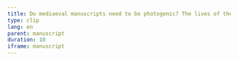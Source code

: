 ```yaml
---
title: Do mediaeval manuscripts need to be photogenic? The lives of the Chronicle of Dalimil 
type: clip
lang: en
parent: manuscript
duration: 10
iframe: manuscript
---
```


<!-- more -->
